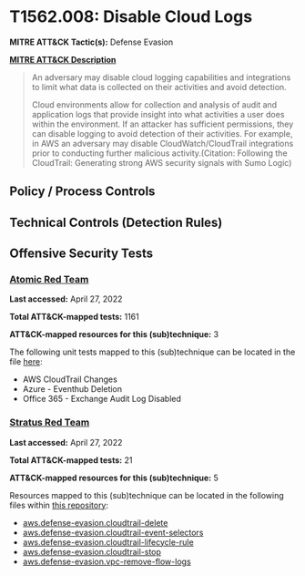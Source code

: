 # T1562.008: Disable Cloud Logs
**MITRE ATT&CK Tactic(s):** Defense Evasion

**[MITRE ATT&CK Description](https://attack.mitre.org/techniques/T1562/008)**
<blockquote>An adversary may disable cloud logging capabilities and integrations to limit what data is collected on their activities and avoid detection. 

Cloud environments allow for collection and analysis of audit and application logs that provide insight into what activities a user does within the environment. If an attacker has sufficient permissions, they can disable logging to avoid detection of their activities. For example, in AWS an adversary may disable CloudWatch/CloudTrail integrations prior to conducting further malicious activity.(Citation: Following the CloudTrail: Generating strong AWS security signals with Sumo Logic)</blockquote>

## Policy / Process Controls
## Technical Controls (Detection Rules)

## Offensive Security Tests
### [Atomic Red Team](https://github.com/redcanaryco/atomic-red-team)
**Last accessed:** April 27, 2022

**Total ATT&CK-mapped tests:** 1161

**ATT&CK-mapped resources for this (sub)technique:** 3

The following unit tests mapped to this (sub)technique can be located in the file [here](https://github.com/redcanaryco/atomic-red-team/tree/master/atomics/T1562.008/T1562.008.yaml):

* AWS CloudTrail Changes
* Azure - Eventhub Deletion
* Office 365 - Exchange Audit Log Disabled

### [Stratus Red Team](https://github.com/DataDog/stratus-red-team/)
**Last accessed:** April 27, 2022

**Total ATT&CK-mapped tests:** 21

**ATT&CK-mapped resources for this (sub)technique:** 5

Resources mapped to this (sub)technique can be located in the following files within [this repository](https://stratus-red-team.cloud/attack-techniques/):

* [aws.defense-evasion.cloudtrail-delete](https://stratus-red-team.cloud/attack-techniques/aws/aws.defense-evasion.cloudtrail-delete/)
* [aws.defense-evasion.cloudtrail-event-selectors](https://stratus-red-team.cloud/attack-techniques/aws/aws.defense-evasion.cloudtrail-event-selectors/)
* [aws.defense-evasion.cloudtrail-lifecycle-rule](https://stratus-red-team.cloud/attack-techniques/aws/aws.defense-evasion.cloudtrail-lifecycle-rule/)
* [aws.defense-evasion.cloudtrail-stop](https://stratus-red-team.cloud/attack-techniques/aws/aws.defense-evasion.cloudtrail-stop/)
* [aws.defense-evasion.vpc-remove-flow-logs](https://stratus-red-team.cloud/attack-techniques/aws/aws.defense-evasion.vpc-remove-flow-logs/)

